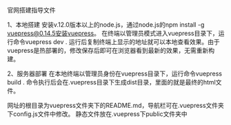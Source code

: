 官网搭建指导文件

1、本地搭建
安装v.12.0版本以上的node.js，通过node.js的npm install -g vuepress@0.14.5安装vuepress。
在终端以管理员模式进入vuepress目录下，运行命令vuepress dev . 
运行后复制终端上显示的地址就可以本地查看效果。由于vuepress是热部署的，修改保存后即可在浏览器看到最新的效果，无需重新构建。

2、服务器部署
在本地终端以管理员身份在vuepress目录下，运行命令vuepress build . 
命令执行后会在.vuepress目录下生成dist目录，里面的就是最终的html文件。

网址的根目录为vuepress文件夹下的README.md，导航栏可在.vuepress文件夹下config.js文件中修改。
静态文件放在.vuepress下public文件夹中
